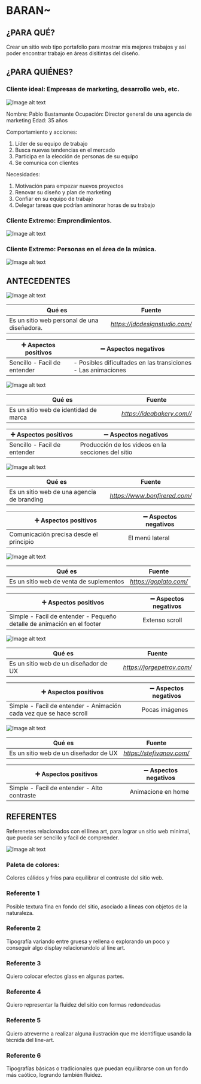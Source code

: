 # BARAN~

## ¿PARA QUÉ?

Crear un sitio web tipo portafolio para mostrar mis mejores trabajos  y así poder encontrar trabajo en áreas disitintas del diseño.

## ¿PARA QUIÉNES?

### Cliente ideal: Empresas de marketing, desarrollo web, etc.

![Image alt text](/images-readme/person-user.png)

Nombre: Pablo Bustamante
Ocupación: Director general de una agencia de marketing
Edad: 35 años

Comportamiento y acciones: 
1. Líder de su equipo de trabajo
2. Busca nuevas tendencias en el mercado
3. Participa en la elección de personas de su equipo
4. Se comunica con clientes

Necesidades: 
1. Motivación para empezar nuevos proyectos
2. Renovar su diseño y plan de marketing
3. Confiar en su equipo de trabajo
4. Delegar tareas que podrían aminorar horas de su trabajo

### Cliente Extremo: Emprendimientos.

![Image alt text](/images-readme/person-user2.png)

### Cliente Extremo: Personas en el área de la música.

![Image alt text](/images-readme/person-user3.png)

## ANTECEDENTES


![Image alt text](/images-readme/ante1.jpg)

| Qué es  | Fuente |
| ---------------- | ---------------- |
| Es un sitio web personal de una diseñadora.|  *<https://jdcdesignstudio.com/>*   |

|  :heavy_plus_sign: Aspectos positivos|  :heavy_minus_sign: Aspectos negativos |
| ---------------- | ---------------- |
| Sencillo - Facil de entender  | - Posibles dificultades en las transiciones - Las animaciones   |


![Image alt text](/images-readme/ante2.jpg)

| Qué es  | Fuente |
| ---------------- | ---------------- |
| Es un sitio web de identidad de marca |  *<https://ideabakery.com//>*   |

|  :heavy_plus_sign: Aspectos positivos|  :heavy_minus_sign: Aspectos negativos |
| ---------------- | ---------------- |
| Sencillo  - Facil de entender  | Producción de los videos en la secciones del sitio   |


![Image alt text](/images-readme/ante3.jpg)

| Qué es  | Fuente |
| ---------------- | ---------------- |
| Es un sitio web de una agencia de branding |  *<https://www.bonfirered.com/>*   |

|  :heavy_plus_sign: Aspectos positivos|  :heavy_minus_sign: Aspectos negativos |
| ---------------- | ---------------- |
|  Comunicación precisa desde el principio  | El menú lateral |


![Image alt text](/images-readme/ante4.jpg)


| Qué es  | Fuente |
| ---------------- | ---------------- |
| Es un sitio web de venta de suplementos |  *<https://goplato.com/>*   |

|  :heavy_plus_sign: Aspectos positivos|  :heavy_minus_sign: Aspectos negativos |
| ---------------- | ---------------- |
| Simple - Facil de entender - Pequeño detalle de animación en el footer | Extenso scroll   |


![Image alt text](/images-readme/ante5.jpg)

| Qué es  | Fuente |
| ---------------- | ---------------- |
| Es un sitio web de un diseñador de UX |  *<https://jorgepetrov.com/>*   |

|  :heavy_plus_sign: Aspectos positivos|  :heavy_minus_sign: Aspectos negativos |
| ---------------- | ---------------- |
|  Simple - Facil de entender - Animación cada vez que se hace scroll |  Pocas imágenes   |


![Image alt text](/images-readme/ante6.jpg)

| Qué es  | Fuente |
| ---------------- | ---------------- |
| Es un sitio web de un diseñador de UX |  *<https://stefivanov.com/>*   |

|  :heavy_plus_sign: Aspectos positivos|  :heavy_minus_sign: Aspectos negativos |
| ---------------- | ---------------- |
| Simple - Facil de entender - Alto contraste | Animacione en home  |

## REFERENTES

Referenetes relacionados con el linea art, para lograr un sitio web minimal, que pueda ser sencillo y facil de comprender.

![Image alt text](/images-readme/mood.png)

### Paleta de colores: 

Colores cálidos y fríos para equilibrar el contraste del sitio web. 

### Referente 1

Posible textura fina en fondo del sitio, asociado a lineas con objetos de la naturaleza.

### Referente 2

Tipografía variando entre gruesa y rellena o explorando un poco y conseguir algo display relacionandolo al line art.

### Referente 3

Quiero colocar efectos glass en algunas partes.

### Referente 4

Quiero representar la fluidez del sitio con formas redondeadas

### Referente 5 

Quiero atreverme a realizar alguna ilustración que me identifique usando la técnida del line-art.

### Referente 6

Tipografías básicas o tradicionales que puedan equilibrarse con un fondo más caótico, logrando también fluidez.



